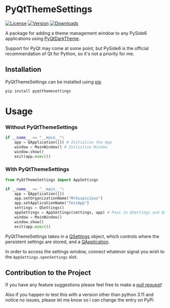 # PyQtThemeSettings

[![License](https://img.shields.io/github/license/MrSuspicious0/PyQtThemeSettings?label=License)](https://github.com/MrSuspicious0/PyQtThemeSettings/blob/master/LICENSE)
[![Version](https://img.shields.io/pypi/v/PyQtThemeSettings?label=Version)](https://pypi.org/project/PyQtThemeSettings/)
[![Downloads](https://img.shields.io/pypi/dw/PyQtThemeSettings?color=light&label=Downloads)](https://pypi.org/project/PyQtThemeSettings/)

A package for adding a theme management window to any PySide6 applications using [PyQtDarkTheme](https://github.com/5yutan5/PyQtDarkTheme).

Support for PyQt may come at some point, but PySide6 is the official recommendation of Qt for Python, so it's not a priority for me.

## Installation

PyQtThemeSettings can be installed using [pip](https://pip.pypa.io/en/stable/)

```bash
pip install pyqtthemesettings
```

# Usage

### Without PyQtThemeSettings

```python
if __name__ == "__main__":
    app = QApplication([]) # Initialise the App
    window = MainWindow() # Initialise Window
    window.show()
    exit(app.exec())
```

### With PyQtThemeSettings

```python
from PyQtThemeSettings import AppSettings

if __name__ == "__main__":
    app = QApplication([])
    app.setOrganizationName("MrSuspicious")
    app.setApplicationName("TestApp")
    settings = QSettings()
    appSettings = AppSettings(settings, app) # Pass in QSettings and QApplication
    window = MainWindow()
    window.show()
    exit(app.exec())
```

PyQtThemeSettings takes in a [QSettings](https://doc.qt.io/qtforpython/PySide6/QtCore/QSettings.html) object, which controls where the persistent settings are stored, and a [QApplication](https://doc.qt.io/qtforpython/PySide6/QtWidgets/QApplication.html).

In order to access the settings window, connect whatever signal you wish to the `AppSettings.openSettings` slot.

## Contribution to the Project

If you have any feature suggestions please feel free to make a [pull request](https://github.com/MrSuspicious0/PyQtThemeSettings/pulls)!

Also if you happen to test this with a version other than python 3.11 and notice no issues, please let me know so i can change the entry on PyPi
